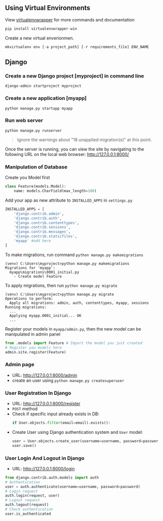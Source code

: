 ## Using Virtual Environments

View [virtualenvwrapper][1] for more commands and documentation

```python
pip install virtualenvwrapper-win
```

Create a new virtual enverionmen.
```python
mkvirtualenv env [-a project_path] [-r requirements_file] ENV_NAME
```

## Django
### Create a new Django project [myproject] in command line
```
django-admin startproject myproject
``` 

### Create a new application [myapp]
```
python manage.py startapp myapp
```

### Run web server

```
python manage.py runserver
```

> Ignore the warnings about  "18 unapplied migration(s)" at this point. 

Once the server is running, you can view the site by navigating to the following URL on the local web browser: http://127.0.0.1:8000/

### Manipulation of Database
Create you Model first
```python
class Feature(models.Model):
    name: models.CharField(max_length=100)
```

Add your app as new attribute to `INSTALLED_APPS` in `settings.py`
```python
INSTALLED_APPS = [
    'django.contrib.admin',
    'django.contrib.auth',
    'django.contrib.contenttypes',
    'django.contrib.sessions',
    'django.contrib.messages',
    'django.contrib.staticfiles',
    'myapp' #add here
]
```

To make migrations, run command `python manage.py makemigrations`
```
(venv) C:\Users\myproject>python manage.py makemigrations
Migrations for 'myapp':
  myapp\migrations\0001_initial.py
    - Create model Feature
```

To apply migrations, then run `python manage.py migrate`
```
(venv) C:\Users\myproject>python manage.py migrate
Operations to perform:
  Apply all migrations: admin, auth, contenttypes, myapp, sessions
Running migrations:
  ...
  Applying myapp.0001_initial... OK
  ...
```

Register your models in `myapp/admin.py`, then the new model can be manipulated in admin panel
```python
from .models import Feature # Import the model you just created
# Register you models here
admin.site.register(Feature) 
```

### Admin page
- URL:  http://127.0.0.1:8000/admin
- create an user using `python manage.py createsuperuser`

### User Registration In Django
- URL: http://127.0.0.1:8000/register
- `POST` method
- Check if specific input already exists in DB: 
    ```python
    if User.objects.filter(email=email).exists():
    ````
- Create User using Django authentication system and `User` model:
    ```python
    user = User.objects.create_user(username=username, password=password) 
    user.save()
    ```

### User Login And Logout in Django
- URL: http://127.0.0.1:8000/login
```python
from django.contrib.auth.models import auth
# Authentication
user = auth.authenticate(username=username, password=password)
# Login request
auth.login(request, user)
# Logout request
auth.logout(request)
# Check authentication
user.is_authenticated
```

<!-- URL below -->
[1]:https://virtualenvwrapper.readthedocs.io/en/latest/command_ref.html#managing-environments